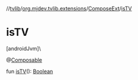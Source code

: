 //[tvlib](../../../index.md)/[org.mjdev.tvlib.extensions](../index.md)/[ComposeExt](index.md)/[isTV](is-t-v.md)

# isTV

[androidJvm]\

@[Composable](https://developer.android.com/reference/kotlin/androidx/compose/runtime/Composable.html)

fun [isTV](is-t-v.md)(): [Boolean](https://kotlinlang.org/api/latest/jvm/stdlib/kotlin/-boolean/index.html)
